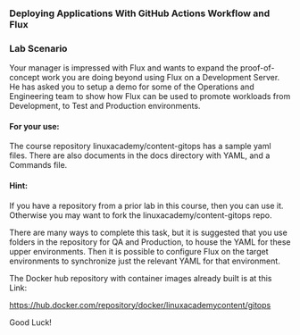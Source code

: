 

### Deploying Applications With GitHub Actions Workflow and Flux

### Lab Scenario

Your manager is impressed with Flux and wants to expand the proof-of-concept work you are doing beyond using Flux on a Development Server. He has asked you to setup a demo for some of the Operations and Engineering team to show how Flux can be used to promote workloads from Development, to Test and Production environments.

#### For your use:

The course repository linuxacademy/content-gitops has a sample yaml files.
There are also documents in the docs directory with YAML, and a Commands file.

#### Hint:
If you have a repository from a prior lab in this course, then you can use it. Otherwise you may want to fork the linuxacademy/content-gitops repo.

There are many ways to complete this task, but it is suggested that you use folders in the repository for QA and Production, to house the YAML for these upper environments. Then it is possible to configure Flux on the target environments to synchronize just the relevant YAML for that environment.

The Docker hub repository with container images already built is at this Link:

https://hub.docker.com/repository/docker/linuxacademycontent/gitops

Good Luck!
